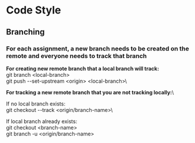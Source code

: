 # Code Style

## Branching

### For each assignment, a new branch needs to be created on the remote and everyone needs to track that branch
  
**For creating new remote branch that a local branch will track:**\
git branch \<local-branch>\
git push --set-upstream \<origin> \<local-branch>\

**For tracking a new remote branch that you are not tracking locally:**\

If no local branch exists:\
git checkout --track \<origin/branch-name>\

If local branch already exists:\
git checkout \<branch-name>\
git branch -u \<origin/branch-name>

